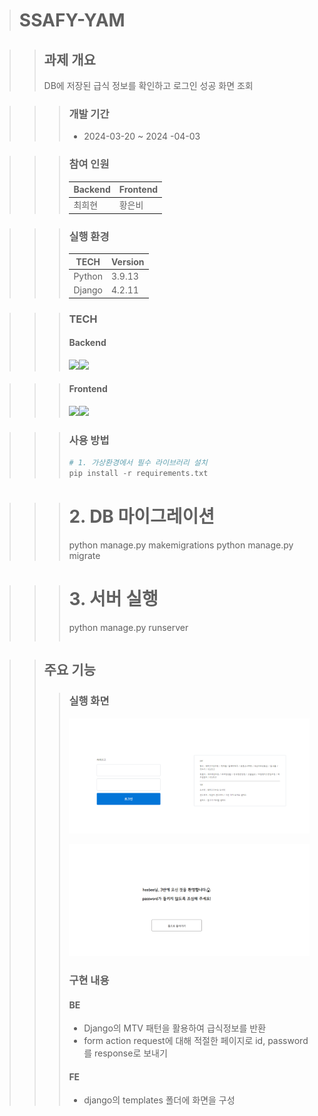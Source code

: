 > # SSAFY-YAM

>> ## 과제 개요
>> DB에 저장된 급식 정보를 확인하고 로그인 성공 화면 조회

>>> ### 개발 기간
>>> - 2024-03-20 ~ 2024 -04-03

>>> ### 참여 인원
>>> |  Backend  | Frontend |
>>> | --------- | ---------|
>>> |   최희현  |  황은비   |


>>> ### 실행 환경 
>>> |   TECH    | Version  |
>>> | --------- | ---------|
>>> |   Python  |  3.9.13  |
>>> |   Django  |  4.2.11  |


>>> ### TECH
>>> #### Backend
>>> <img src="https://img.shields.io/badge/Python-3776AB?style=for-the-badge&logo=Python&logoColor=white"/><img src="https://img.shields.io/badge/django-092E20?style=for-the-badge&logo=django&logoColor=white"/>

>>> #### Frontend
>>> <img src="https://img.shields.io/badge/html5-E34F26?style=for-the-badge&logo=html5&logoColor=white"/><img src="https://img.shields.io/badge/CSS3-1572B6?style=for-the-badge&logo=CSS3&logoColor=white"/>

>>> ### 사용 방법
>>> ```python
>>> # 1. 가상환경에서 필수 라이브러리 설치
>>> pip install -r requirements.txt

>>> # 2. DB 마이그레이션
>>> python manage.py makemigrations
>>> python manage.py migrate

>>> # 3. 서버 실행
>>> python manage.py runserver
>>> ```


>> ## 주요 기능
>>> ### 실행 화면
>>> ![메인 페이지](./images/index.PNG)
>>>
>>> ![로그인 성공 페이지](./images/login_complete.PNG)
>>> ### 구현 내용
>>> #### BE
>>> - Django의 MTV 패턴을 활용하여 급식정보를 반환
>>> - form action request에 대해 적절한 페이지로 id, password를 response로 보내기
>>> #### FE
>>> - django의 templates 폴더에 화면을 구성
